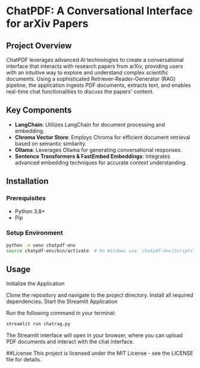 # ChatPDF: A Conversational Interface for arXiv Papers

## Project Overview
ChatPDF leverages advanced AI technologies to create a conversational interface that interacts with research papers from arXiv, providing users with an intuitive way to explore and understand complex scientific documents. Using a sophisticated Retriever-Reader-Generator (RAG) pipeline, the application ingests PDF documents, extracts text, and enables real-time chat functionalities to discuss the papers' content.

## Key Components
- **LangChain**: Utilizes LangChain for document processing and embedding.
- **Chroma Vector Store**: Employs Chroma for efficient document retrieval based on semantic similarity.
- **Ollama**: Leverages Ollama for generating conversational responses.
- **Sentence Transformers & FastEmbed Embeddings**: Integrates advanced embedding techniques for accurate context understanding.

## Installation

### Prerequisites
- Python 3.8+
- Pip

### Setup Environment
```bash
python -m venv chatpdf-env
source chatpdf-env/bin/activate  # On Windows use `chatpdf-env\Scripts\activate'
```

## Usage 
Initialize the Application

Clone the repository and navigate to the project directory.
Install all required dependencies.
Start the Streamlit Application

Run the following command in your terminal:
```bash
streamlit run chatrag.py
```
The Streamlit interface will open in your browser, where you can upload PDF documents and interact with the chat interface.

##License
This project is licensed under the MIT License - see the LICENSE file for details.
